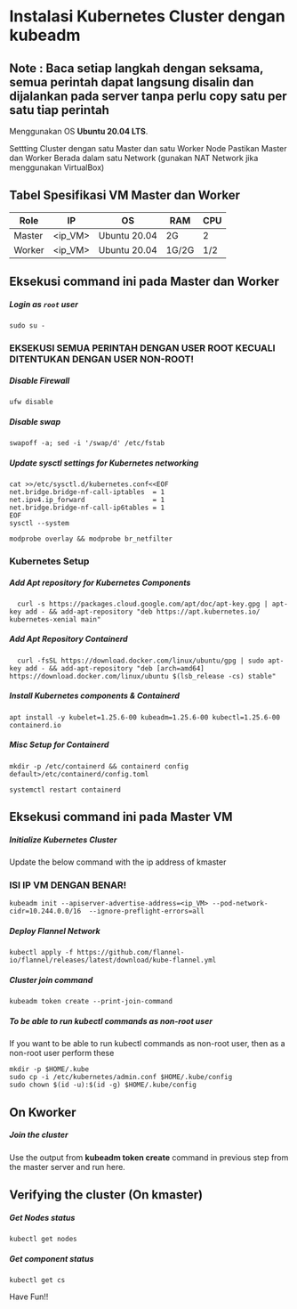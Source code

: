 # Instalasi Kubernetes Cluster dengan kubeadm
## Note : Baca setiap langkah dengan seksama, semua perintah dapat langsung disalin dan dijalankan pada server tanpa perlu copy satu per satu tiap perintah
Menggunakan OS __Ubuntu 20.04 LTS__.

Settting Cluster dengan satu Master dan satu Worker Node
Pastikan Master dan Worker Berada dalam satu Network (gunakan NAT Network jika menggunakan VirtualBox)

## Tabel Spesifikasi VM Master dan Worker
|Role|IP|OS|RAM|CPU|
|----|----|----|----|----|
|Master|<ip_VM>|Ubuntu 20.04|2G|2|
|Worker|<ip_VM>|Ubuntu 20.04|1G/2G|1/2|

## Eksekusi command ini pada Master dan Worker
##### Login as `root` user
```
sudo su -
```
### EKSEKUSI SEMUA PERINTAH DENGAN USER ROOT KECUALI DITENTUKAN DENGAN USER NON-ROOT!
##### Disable Firewall
```
ufw disable
```
##### Disable swap
```
swapoff -a; sed -i '/swap/d' /etc/fstab
```
##### Update sysctl settings for Kubernetes networking
```
cat >>/etc/sysctl.d/kubernetes.conf<<EOF
net.bridge.bridge-nf-call-iptables  = 1
net.ipv4.ip_forward                 = 1
net.bridge.bridge-nf-call-ip6tables = 1
EOF
sysctl --system
```

```
modprobe overlay && modprobe br_netfilter
```
### Kubernetes Setup
##### Add Apt repository for Kubernetes Components
```
  curl -s https://packages.cloud.google.com/apt/doc/apt-key.gpg | apt-key add - && add-apt-repository "deb https://apt.kubernetes.io/ kubernetes-xenial main"
```
##### Add Apt Repository Containerd
```
  curl -fsSL https://download.docker.com/linux/ubuntu/gpg | sudo apt-key add - && add-apt-repository "deb [arch=amd64] https://download.docker.com/linux/ubuntu $(lsb_release -cs) stable"
```
##### Install Kubernetes components & Containerd
```
apt install -y kubelet=1.25.6-00 kubeadm=1.25.6-00 kubectl=1.25.6-00 containerd.io
```
##### Misc Setup for Containerd
```
mkdir -p /etc/containerd && containerd config default>/etc/containerd/config.toml
```

```
systemctl restart containerd
```

## Eksekusi command ini pada Master VM
##### Initialize Kubernetes Cluster
Update the below command with the ip address of kmaster
### ISI IP VM DENGAN BENAR!
```
kubeadm init --apiserver-advertise-address=<ip_VM> --pod-network-cidr=10.244.0.0/16  --ignore-preflight-errors=all
```
##### Deploy Flannel Network 
```
kubectl apply -f https://github.com/flannel-io/flannel/releases/latest/download/kube-flannel.yml
```

##### Cluster join command
```
kubeadm token create --print-join-command
```

##### To be able to run kubectl commands as non-root user
If you want to be able to run kubectl commands as non-root user, then as a non-root user perform these
```
mkdir -p $HOME/.kube
sudo cp -i /etc/kubernetes/admin.conf $HOME/.kube/config
sudo chown $(id -u):$(id -g) $HOME/.kube/config
```

## On Kworker
##### Join the cluster
Use the output from __kubeadm token create__ command in previous step from the master server and run here.

## Verifying the cluster (On kmaster)
##### Get Nodes status
```
kubectl get nodes
```
##### Get component status
```
kubectl get cs
```

Have Fun!!
